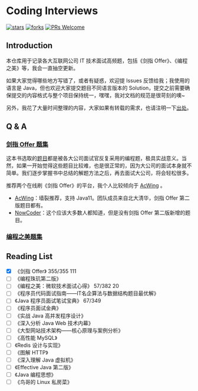 # Coding Interviews

<p>
  <a href="https://github.com/doocs/coding-interview/stargazers"><img src="https://img.shields.io/github/stars/doocs/coding-interview.svg" alt="stars"></a>
  <a href="https://github.com/doocs/coding-interview/network/members"><img src="https://img.shields.io/github/forks/doocs/coding-interview.svg" alt="forks"></a>
  <a href="http://makeapullrequest.com"><img src="https://img.shields.io/badge/PRs-Welcome-brightgreen.svg" alt="PRs Welcome"></a>
</p>

## Introduction
本仓库用于记录各大互联网公司 IT 技术面试高频题，包括《剑指 Offer》、《编程之美》等，我会一直抽空更新。

如果大家觉得哪些地方写错了，或者有疑惑，欢迎提 Issues 反馈给我；我使用的语言是 Java，但也欢迎大家提交题目不同语言版本的 Solution，提交之前需要确保提交的内容格式与整个项目保持统一，嘿嘿，我对文档的规范是很苛刻的噢~

另外，我花了大量时间整理的内容，大家如果有转载的需求，也请注明一下[出处](https://github.com/doocs/coding-interview)。

## Q & A
### [剑指 Offer 题集](/solution/coding-interview.md)
这本书选取的[题目](/solution/coding-interview.md)都是被各大公司面试官反复采用的编程题，极具实战意义。当然，如果一开始觉得这些题目比较难，也是很正常的，因为大公司的面试本身就不简单。我们逐步掌握书中总结的解题方法之后，再去面试大公司，将会轻松很多。

推荐两个在线刷《剑指 Offer》的平台，我个人比较倾向于 [AcWing](https://www.acwing.com) 。

- [AcWing](https://www.acwing.com/problem/)：墙裂推荐，支持 Java11。团队成员来自北大清华，剑指 Offer 第二版题目都有。
- [NowCoder](https://www.nowcoder.com/ta/coding-interviews)：这个应该大多数人都知道，但是没有剑指 Offer 第二版新增的题目。


### [编程之美题集](/solution/the-beauty-of-programming.md)



## Reading List
- [x] 《剑指 Offer》 355/355 111
- [ ] 《编程珠玑第二版》 
- [ ] 《编程之美：微软技术面试心得》 57/382  20
- [ ] 《程序员代码面试指南——IT名企算法与数据结构题目最优解》
- [ ] 《Java 程序员面试笔试宝典》 67/349
- [ ] 《程序员面试金典》
- [ ] 《实战 Java 高并发程序设计》
- [ ] 《深入分析 Java Web 技术内幕》
- [ ] 《大型网站技术架构——核心原理与案例分析》
- [ ] 《高性能 MySQL》
- [ ] 《Redis 设计与实现》
- [ ] 《图解 HTTP》
- [ ] 《深入理解 Java 虚拟机》
- [ ] 《Effective Java 第二版》
- [ ] 《Java 编程思想》
- [ ] 《鸟哥的 Linux 私房菜》